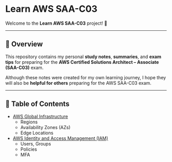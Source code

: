 # Learn AWS SAA-C03

Welcome to the **Learn AWS SAA-C03** project! 👋

---

## 📘 Overview

This repository contains my personal **study notes**, **summaries**, and **exam tips** for preparing for the **AWS Certified Solutions Architect – Associate (SAA-C03)** exam.

Although these notes were created for my own learning journey, I hope they will also be **helpful for others** preparing for the AWS SAA-C03 exam.

---

## 📑 Table of Contents

- [AWS Global Infrastructure](01-global-infrastructure.md)
  - Regions
  - Availability Zones (AZs)
  - Edge Locations
- [AWS Identity and Access Management (IAM)](02-iam.md)
  - Users, Groups
  - Policies
  - MFA
